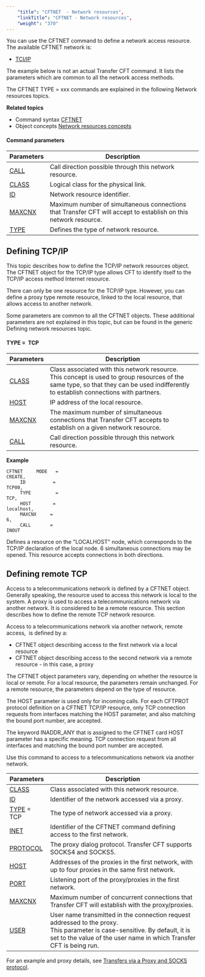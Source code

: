 ```yaml
---
    "title": "CFTNET  - Network resources",
    "linkTitle": "CFTNET - Network resources",
    "weight": "370"
---
```

<span id="About_the_Generic_CFTNET_command"></span>You can use the CFTNET
command to define a network access resource. The available CFTNET network
is:

- [TCI/IP](#Defining_TCP_IP__command_line_)

The example below is not an actual Transfer CFT command. It lists the
parameters which are common to all the network access methods.

The CFTNET TYPE = xxx commands are explained in the following Network
resources topics.

****Related
topics****

- Command syntax
    [CFTNET](../../../command_summary#CFTNET)
- Object concepts
    [Network resources
    concepts](../../../../admin_intro/admin_config_commands/network_resource_concepts)

#### Command parameters


| Parameters  | Description  |
| --- | --- |
| [CALL](../../../command_summary/parameter_intro/call) | Call direction possible through this network resource. |
| [CLASS](../../../command_summary/parameter_intro/class) | Logical class for the physical link. |
| [ID](../../../command_summary/parameter_intro/id) | Network resource identifier. |
| [MAXCNX ](../../../command_summary/parameter_intro/maxcnx) | Maximum number of simultaneous connections that Transfer CFT will accept to establish on this network resource. |
| [TYPE](../../../command_summary/parameter_intro/type)  | Defines the type of network resource. |


<span id="Defining_TCP_IP__command_line_"></span>

Defining TCP/IP
---------------

This topic describes how to define the TCP/IP network resources object.
The CFTNET object for the TCP/IP type allows CFT to identify itself to
the TCP/IP access method Internet resource.

There can only be one resource for the TCP/IP type. However, you can
define a proxy type remote resource, linked to the local resource, that
allows access to another network.

Some parameters are common to all the CFTNET objects. These additional
parameters are not explained in this topic, but can be found in the generic
Defining network resources topic.

#### TYPE =  TCP


| Parameters  | Description  |
| --- | --- |
|  [CLASS](../../../command_summary/parameter_intro/class) | Class associated with this network resource.<br/> This concept is used to group resources of the same type, so that they can be used indifferently to establish connections with partners. |
|  [HOST](../../../command_summary/parameter_intro/host)  | IP address of the local resource. |
|  [MAXCNX](../../../command_summary/parameter_intro/maxcnx) | The maximum number of simultaneous connections that Transfer CFT accepts to establish on a given network resource. |
|  [CALL](../../../command_summary/parameter_intro/call) | Call direction possible through this network resource. |


****Example****

```
CFTNET     MODE   =    
CREATE,
     ID          =    
TCP00,
     TYPE         =    
TCP,
     HOST        =    
localhost,
     MAXCNX     =    
6,
     CALL       =    
INOUT
```

Defines a resource on the "LOCALHOST" node, which corresponds
to the TCP/IP declaration of the local node. 6 simultaneous connections
may be opened. This resource accepts connections in both directions.

<span id="Defining_remote_TCP__command_line_"></span>

Defining remote TCP
-------------------

Access to a telecommunications network is defined by a CFTNET object.
Generally speaking, the resource used to access this network is local
to the system. A proxy is used to access a telecommunications network
via another network. It is considered to be a remote resource. This
section describes how to define the remote
TCP network resource.

Access to a telecommunications network via another network, remote access,
 is defined
by a:

- CFTNET object describing
    access to the first network via a local resource
- CFTNET object describing
    access to the second network via a remote resource - in this case, a proxy

The CFTNET object parameters vary, depending on whether the resource
is local or remote. For a local resource, the parameters remain unchanged.
For a remote resource, the parameters depend on the type of resource.

The HOST parameter is used only for incoming calls. For each CFTPROT
protocol definition on a CFTNET TCP/IP resource, only TCP connection requests
from interfaces matching the HOST parameter, and also matching the bound
port number, are accepted.

The keyword INADDR_ANY that is assigned to the CFTNET card HOST parameter
has a specific meaning. TCP connection request from all
interfaces and matching the bound port number are accepted.

Use this command to access to a telecommunications network
via another network.


| Parameters  | Description  |
| --- | --- |
| [CLASS](../../../command_summary/parameter_intro/class) | Class associated with this network resource. |
| [ID](../../../command_summary/parameter_intro/id) | Identifier of the network accessed via a proxy. |
| [TYPE](../../../command_summary/parameter_intro/type) = TCP | The type of network accessed via a proxy. |
| [INET]() | Identifier of the CFTNET command defining access to the first network. |
| [PROTOCOL](../../../command_summary/parameter_intro/protocol)  | The proxy dialog protocol. Transfer CFT supports SOCKS4 and SOCKS5. |
| [HOST](../../../command_summary/parameter_intro/host)  | Addresses of the proxies in the first network, with up to four proxies in the same first network. |
| [PORT](../../../command_summary/parameter_intro/port)  | Listening port of the proxy/proxies in the first network. |
| [MAXCNX](../../../command_summary/parameter_intro/maxcnx) | Maximum number of concurrent connections that Transfer CFT will establish with the proxy/proxies. |
| [USER](../../../command_summary/parameter_intro/user) | User name transmitted in the connection request addressed to the proxy.<br/> This parameter is case-sensitive. By default, it is set to the value of the user name in which Transfer CFT is being run. |


For an example and proxy details, see [Transfers via
a Proxy and SOCKS protocol](../../../../protocols_start_here/ipv6/use_proxy_and_socks_protocol).
